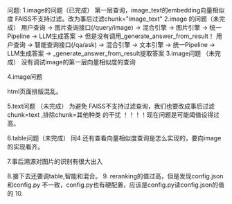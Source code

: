 问题:
1.image的问题（已完成）
第一层查询，image_text的embedding向量相似度 FAISS不支持过滤。改为事后过滤chunk="image_text"
2.image 的问题（未完成）
用户查询 → 图片查询接口(/query/image) → 混合引擎 → 图片引擎 → 统一Pipeline → LLM生成答案 → 但是没有调用_generate_answer_from_result！
用户查询 → 智能查询接口(/qa/ask) → 混合引擎 → 文本引擎 → 统一Pipeline → LLM生成答案 → _generate_answer_from_result提取答案
3.image问题 （未完成）
没有调试image的第一层向量相似度的查询

4.image问题

html页面排版混乱。

5.text问题 （未完成）
为避免 FAISS不支持过滤查询，我们也要改成事后过滤 chunk=text ,排除chunk=其他种类 的干扰
！！！！现在问题是可能阈值设得过高。

6.table问题（未完成）
同4
还有查看向量相似度查询是怎么实现的，要向image的实现看齐。

7.事后溯源对图片的识别有很大出入

8.接下去还要调table,智能和混合。
9. reranking的值过高，但是发现config.json和config.py 不一致，config.py也有硬配置，应该是config.py读config.json的值的
10. 
